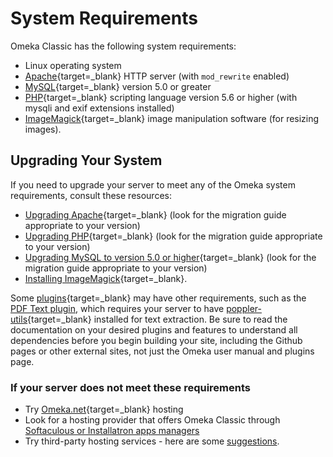 # System Requirements

Omeka Classic has the following system requirements:

-   Linux operating system
-   [Apache](http://www.apache.org/){target=_blank} HTTP server (with `mod_rewrite` enabled)
-   [MySQL](http://www.mysql.com/){target=_blank} version 5.0 or greater
-   [PHP](http://www.php.net/){target=_blank} scripting language version 5.6 or higher (with mysqli and exif extensions installed)
-   [ImageMagick](http://www.imagemagick.org/script/index.php){target=_blank} image manipulation software (for resizing images).

## Upgrading Your System

If you need to upgrade your server to meet any of the Omeka system requirements, consult these resources:

-   [Upgrading Apache](https://httpd.apache.org/docs/current/upgrading.html){target=_blank} (look for the migration guide appropriate to your version)
-   [Upgrading PHP](https://www.php.net/migration81){target=_blank} (look for the migration guide appropriate to your version)
-   [Upgrading MySQL to version 5.0 or higher](hhttps://dev.mysql.com/doc/refman/8.0/en/upgrading.html){target=_blank} (look for the migration guide appropriate to your version)
-   [Installing ImageMagick](http://www.imagemagick.org/script/install-source.php){target=_blank}.

Some [plugins](https://omeka.org/classic/plugins/){target=_blank} may have other requirements, such as the [PDF Text plugin](../Plugins/PdfText.md), which requires your server to have [poppler-utils](https://pypi.org/project/poppler-utils/){target=_blank} installed for text extraction. Be sure to read the documentation on your desired plugins and features to understand all dependencies before you begin building your site, including the Github pages or other external sites, not just the Omeka user manual and plugins page. 

### If your server does not meet these requirements
-   Try [Omeka.net](http://omeka.net){target=_blank} hosting
- Look for a hosting provider that offers Omeka Classic through [Softaculous or Installatron apps managers](../GettingStarted/Hosting_Suggestions.md)
-   Try third-party hosting services - here are some [suggestions](../GettingStarted/Hosting_Suggestions.md).
